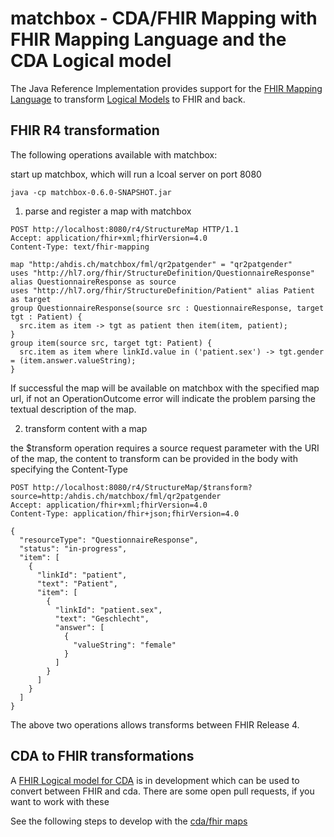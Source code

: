 # matchbox - CDA/FHIR Mapping with FHIR Mapping Language and the CDA Logical model

The Java Reference Implementation provides support for the [FHIR Mapping Language](https://www.hl7.org/fhir/mapping-language.html)
to transform [Logical Models](https://www.hl7.org/fhir/mapping-language.html) to FHIR and back.

## FHIR R4 transformation

The following operations available with matchbox:

start up matchbox, which will run a lcoal server on port 8080
```
java -cp matchbox-0.6.0-SNAPSHOT.jar  
```

1. parse and register a map with matchbox

```
POST http://localhost:8080/r4/StructureMap HTTP/1.1
Accept: application/fhir+xml;fhirVersion=4.0
Content-Type: text/fhir-mapping

map "http:/ahdis.ch/matchbox/fml/qr2patgender" = "qr2patgender"
uses "http://hl7.org/fhir/StructureDefinition/QuestionnaireResponse" alias QuestionnaireResponse as source
uses "http://hl7.org/fhir/StructureDefinition/Patient" alias Patient as target
group QuestionnaireResponse(source src : QuestionnaireResponse, target tgt : Patient) {
  src.item as item -> tgt as patient then item(item, patient);
}
group item(source src, target tgt: Patient) {
  src.item as item where linkId.value in ('patient.sex') -> tgt.gender = (item.answer.valueString);
}
```

If successful the map will be available on matchbox with the specified map url, if not an OperationOutcome error will indicate the problem parsing the textual description of the map.


2. transform content with a map

the $transform operation requires a source request parameter with the URI of the map, the content to transform can be provided in the body with specifying the Content-Type 

```
POST http://localhost:8080/r4/StructureMap/$transform?source=http:/ahdis.ch/matchbox/fml/qr2patgender
Accept: application/fhir+xml;fhirVersion=4.0
Content-Type: application/fhir+json;fhirVersion=4.0

{
  "resourceType": "QuestionnaireResponse",
  "status": "in-progress",
  "item": [
    {
      "linkId": "patient",
      "text": "Patient",
      "item": [
        {
          "linkId": "patient.sex",
          "text": "Geschlecht",
          "answer": [
            {
              "valueString": "female"
            }
          ]
        }
      ]
    }
  ]
}
```

The above two operations allows transforms between FHIR Release 4.

## CDA to FHIR transformations

A [FHIR Logical model for CDA](https://github.com/HL7/cda-core-2.0) is in development which can be used
to convert between FHIR and cda. There are some open pull requests, if you want to work with these

See the following steps to develop with the [cda/fhir maps](https://github.com/ahdis/cda-fhir-maps)






